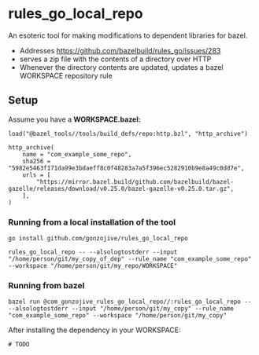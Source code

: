 # rules_go_local_repo

An esoteric tool for making modifications to dependent libraries for bazel.

* Addresses https://github.com/bazelbuild/rules_go/issues/283
* serves a zip file with the contents of a directory over HTTP
* Whenever the directory contents are updated, updates a bazel WORKSPACE
  repository rule



## Setup

Assume you have a **WORKSPACE.bazel:**

```starlark
load("@bazel_tools//tools/build_defs/repo:http.bzl", "http_archive")

http_archive(
    name = "com_example_some_repo",
    sha256 = "5982e5463f171da99e3bdaeff8c0f48283a7a5f396ec5282910b9e8a49c0dd7e",
    urls = [
        "https://mirror.bazel.build/github.com/bazelbuild/bazel-gazelle/releases/download/v0.25.0/bazel-gazelle-v0.25.0.tar.gz",
    ],
)
```

### Running from a local installation of the tool

```shell
go install github.com/gonzojive/rules_go_local_repo
```

```shell
rules_go_local_repo -- --alsologtostderr --input "/home/person/git/my_copy_of_dep" --rule_name "com_example_some_repo" --workspace "/home/person/git/my_repo/WORKSPACE"
```


### Running from bazel

```shell
bazel run @com_gonzojive_rules_go_local_repo//:rules_go_local_repo -- --alsologtostderr --input "/home/person/git/my_copy" --rule_name "com_example_some_repo" --workspace "/home/person/git/my_copy"
```

After installing the dependency in your WORKSPACE:

```starlark
# TODO
```